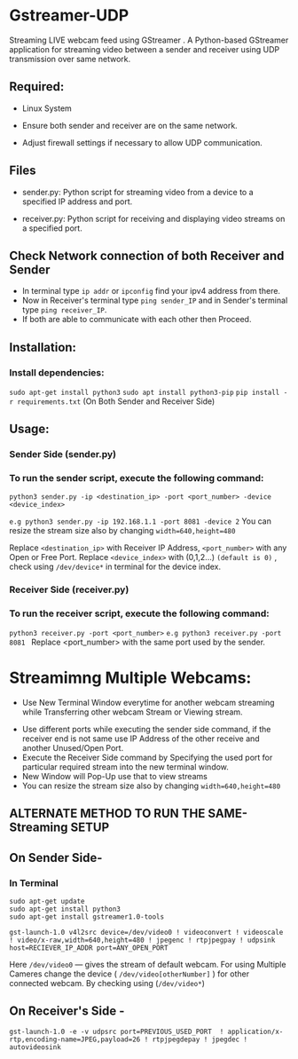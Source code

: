 # Gstreamer-UDP
Streaming LIVE webcam feed using GStreamer . A Python-based GStreamer application for streaming video between a sender and receiver using UDP transmission over same network.  

##  Required:
-  Linux System
*  Ensure both sender and receiver are on the same network.
+  Adjust firewall settings if necessary to allow UDP communication.

##  Files
-  sender.py: Python script for streaming video from a device to a specified IP address and port.
*  receiver.py: Python script for receiving and displaying video streams on a specified port.

##  Check Network connection of both Receiver and Sender
-  In terminal type `ip addr` or `ipconfig` find your ipv4 address from there.
-  Now in Receiver's terminal type `ping sender_IP` and in Sender's terminal type `ping receiver_IP`.
-  If both are able to communicate with each other then Proceed.
##  Installation:

###  Install dependencies:
`sudo apt-get install python3`
`sudo apt install python3-pip`
`pip install -r requirements.txt`   (On Both Sender and Receiver Side)
##  Usage:

###  Sender Side (sender.py)
###  To run the sender script, execute the following command:

`python3 sender.py -ip <destination_ip> -port <port_number> -device <device_index>`

```e.g python3 sender.py -ip 192.168.1.1 -port 8081 -device 2```
You can resize the stream size also by changing  `width=640,height=480`

Replace `<destination_ip>` with Receiver IP Address, `<port_number>` with any Open or Free Port.
Replace `<device_index>` with (0,1,2...) `(default is 0)` , check using `/dev/device*` in terminal for the device index.

###  Receiver Side (receiver.py)
###  To run the receiver script, execute the following command:

```python3 receiver.py -port <port_number>```
```e.g python3 receiver.py -port 8081 ```
Replace <port_number> with the same port used by the sender.

#  Streamimng Multiple Webcams:
-  Use New Terminal Window everytime for another webcam streaming while Transferring other webcam Stream or Viewing stream.
*  Use different ports while executing the sender side command, if the receiver end is not same use IP Address of the other receive and another Unused/Open Port.
*  Execute the Receiver Side command by Specifying the used port for particular required stream into the new terminal window.
*  New Window will Pop-Up use that to view streams
*  You can resize the stream size also by changing  `width=640,height=480`
  
##  ALTERNATE METHOD TO RUN THE SAME-Streaming SETUP

##  On Sender Side-

###  In Terminal
```
sudo apt-get update
sudo apt-get install python3
sudo apt-get install gstreamer1.0-tools

gst-launch-1.0 v4l2src device=/dev/video0 ! videoconvert ! videoscale ! video/x-raw,width=640,height=480 ! jpegenc ! rtpjpegpay ! udpsink host=RECIEVER_IP_ADDR port=ANY_OPEN_PORT
```
Here `/dev/video0` — gives the stream of default webcam.
For using Multiple Cameres change the device ( ` /dev/video[otherNumber] ` ) for other connected webcam. By checking using (` /dev/video* `)


##  On Receiver's Side - 

`gst-launch-1.0 -e -v udpsrc port=PREVIOUS_USED_PORT  ! application/x-rtp,encoding-name=JPEG,payload=26 ! rtpjpegdepay ! jpegdec ! autovideosink`

